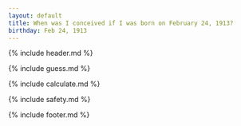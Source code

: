 ```yaml
---
layout: default
title: When was I conceived if I was born on February 24, 1913?
birthday: Feb 24, 1913
---
```


{% include header.md %}

{% include guess.md %}

{% include calculate.md %}

{% include safety.md %}

{% include footer.md %}



